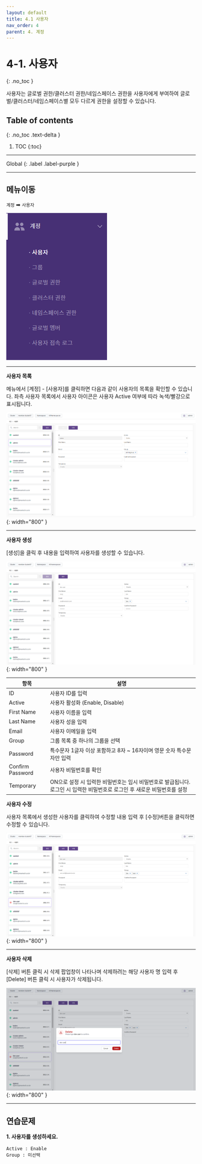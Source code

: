 ```yaml
---
layout: default
title: 4.1 사용자
nav_order: 4
parent: 4. 계정
---
```


# 4-1. 사용자
{: .no_toc }

<!-- 사용자별로 다수 그룹에 속할 수 있으며 그룹은 멤버를 통하여 여러의 권한을 가질 수 있습니다. -->
사용자는 글로벌 권한/클러스터 권한/네임스페이스 권한을 사용자에게 부여하여 글로벌/클러스터/네임스페이스별 모두 다르게 권한을 설정할 수 있습니다.

## Table of contents
{: .no_toc .text-delta }

1. TOC
{:toc}

---

<div class="code-example" markdown="1">
Global
{: .label .label-purple }
</div>

---

## 메뉴이동
`계정` ➡ `사용자`

![user.png](/assets/images/auth/user.png)

---

**사용자 목록**

메뉴에서 [계정] - [사용자]를 클릭하면 다음과 같이 사용자의 목록을 확인할 수 있습니다. 좌측 사용자 목록에서 사용자 아이콘은 사용자 Active 여부에 따라 녹색/빨강으로 표시됩니다.

![4_user-list.png](/assets/images/auth/4_user-list.png){: width="800" }

---

**사용자 생성**

[생성]을 클릭 후 내용을 입력하여 사용자를 생성할 수 있습니다.

![4_user-create.png](/assets/images/auth/4_user-create.png){: width="800" }

| 항목  | 설명 |
|---|---|
| ID   | 사용자 ID를 입력   |
| Active   | 사용자 활성화 (Enable, Disable)   |
| First Name   | 사용자 이름을 입력   |
| Last Name   | 사용자 성을 입력   |
| Email   | 사용자 이메일을 입력   |
| Group   | 그룹 목록 중 하나의 그룹을 선택  |
| Password   | 특수문자 1글자 이상 포함하고 8자 ~ 16자이며 영문 숫자 특수문자만 입력  |
| Confirm Password   | 사용자 비밀번호를 확인   |
| Temporary   | ON으로 설정 시 입력한 비밀번호는 임시 비밀번호로 발급됩니다. 로그인 시 입력한 비밀번호로 로그인 후 새로운 비밀번호를 설정|


**사용자 수정**

사용자 목록에서 생성한 사용자를 클릭하여 수정할 내용 입력 후 [수정]버튼을 클릭하면 수정할 수 있습니다.



![4_user-update.png](/assets/images/auth/4_user-update.png){: width="800" }

---

**사용자 삭제**

[삭제] 버튼 클릭 시 삭제 팝업창이 나타나며 삭제하려는 해당 사용자 명 입력 후 [Delete] 버튼 클릭 시 사용자가 삭제됩니다.


![4_user-delete.png](/assets/images/auth/4_user-delete.png){: width="800" }

---

## 연습문제

**1. 사용자를 생성하세요.**

```
Active : Enable
Group : 미선택
```